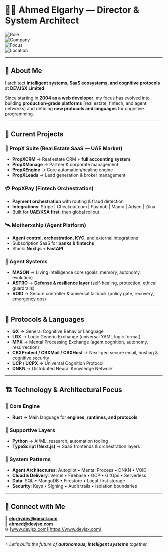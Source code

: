# 👨‍💻 Ahmed Elgarhy — Director & System Architect  

![Role](https://img.shields.io/badge/Role-Director%20%26%20System%20Architect-blue)  
![Company](https://img.shields.io/badge/Company-DEVJSX%20Limited-purple)  
![Focus](https://img.shields.io/badge/Focus-Rust%20%7C%20AI%20%7C%20Systems%20Architecture-green)  
![Location](https://img.shields.io/badge/Region-UAE%20%7C%20UK-orange)  

---

## 👋 About Me
I architect **intelligent systems, SaaS ecosystems, and cognitive protocols** at **DEVJSX Limited**.  

Since starting in **2004 as a web developer**, my focus has evolved into building **production-grade platforms** (real estate, fintech, and agent networks) and defining **new protocols and languages** for cognitive programming.  

---

## 🚀 Current Projects

### 🏢 PropX Suite (Real Estate SaaS — UAE Market)
- **PropXCRM** → Real estate CRM + **full accounting system**  
- **PropXManage** → Partner & corporate management  
- **PropXEngine** → Core automation/healing engine  
- **PropXLeads** → Lead generation & broker management  

### 💳 PopXPay (Fintech Orchestration)
- **Payment orchestration** with routing & fraud detection  
- **Integrations**: Stripe | Checkout.com | Paymob | Mamo | Adyen | Ziina  
- Built for **UAE/KSA first**, then global rollout  

### 🛰 Motherxship (Agent Platform)
- **Agent control, orchestration, KYC**, and external integrations  
- Subscription SaaS for **banks & fintechs**  
- Stack: **Next.js + FastAPI**  

### 🤖 Agent Systems
- **MASON** → Living intelligence core (goals, memory, autonomy, evolution)  
- **ASTRO** → **Defense & resilience layer** (self-healing, protection, ethical guardrails)  
- **VOID** → Secure controller & universal fallback (policy gate, recovery, emergency ops)  

---

## 🧠 Protocols & Languages
- **GX** → General Cognitive Behavior Language  
- **LGX** → Logic Generic Exchange (universal YAML logic format)  
- **MPX** → Mental Processing Exchange (agent cognition, autonomy, resurrection)  
- **CBXProtect / CBXMail / CBXHost** → Next-gen secure email, hosting & cognitive security  
- **UCP / UCPX** → Universal Cognition Protocol  
- **DNKN** → Distributed Neural Knowledge Network  

---

## 🏗 Technology & Architectural Focus

### 🔹 Core Engine  
- **Rust** → Main language for **engines, runtimes, and protocols**  

### 🔹 Supportive Layers  
- **Python** → AI/ML, research, automation tooling  
- **TypeScript (Next.js)** → SaaS frontends & orchestration layers  

### 🔹 System Patterns  
- **Agent Architectures**: Autopilot • Mental Process • DNKN • VOID  
- **Cloud & Delivery**: Vercel • Firebase • GCP • GitOps • Serverless  
- **Data**: SQL • MongoDB • Firestore • Local-first storage  
- **Security**: Keys • Signing • Audit trails • Isolation boundaries  

---

## 🤝 Connect with Me  

📩 **[elgrhydev@gmail.com](mailto:elgrhydev@gmail.com)**  
📩 **[ahmed@devjsx.com](mailto:ahmed@devjsx.com)**  
🌐 [www.devjsx.com](https://www.devjsx.com)  

---

⭐️ *Let’s build the future of **autonomous, intelligent systems** together.*
